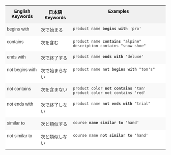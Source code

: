 <style type="text/css">
.tg  {border-collapse:collapse;border-spacing:0;border:none;border-color:#ccc;}
.tg td{font-family:Arial, sans-serif;font-size:14px;padding:10px 5px;border-style:solid;border-width:0px;overflow:hidden;word-break:normal;border-color:#ccc;color:#333;background-color:#fff;}
.tg th{font-family:Arial, sans-serif;font-size:14px;font-weight:normal;padding:10px 5px;border-style:solid;border-width:0px;overflow:hidden;word-break:normal;border-color:#ccc;color:#333;background-color:#f0f0f0;}
.tg .tg-k64o{background-color:#f0f0f0;color:#000;font-weight:bold;border-color:inherit;vertical-align:top}
.tg .tg-dc35{background-color:#f9f9f9;border-color:inherit;vertical-align:top}
.tg .tg-us36{border-color:inherit;vertical-align:top}
</style>
<table class="tg">
  <tr>
    <th class="tg-k64o">English Keywords</th>
    <th class="tg-k64o">日本語 Keywords</th>
    <th class="tg-k64o">Examples</th>
  </tr>
  <tr>
    <td class="tg-dc35">begins with</td>
    <td class="tg-dc35">次で始まる</td>
    <td class="tg-dc35"><code>product name <b>begins with</b> 'pro'</code></td>
  </tr>
  <tr>
    <td class="tg-us36">contains</td>
    <td class="tg-us36">次を含む</td>
    <td class="tg-us36"><code>product name <b>contains</b> "alpine" description contains "snow shoe"</code></td>
  </tr>
  <tr>
    <td class="tg-dc35">ends with</td>
    <td class="tg-dc35">次で終了する</td>
    <td class="tg-dc35"><code>product name <b>ends with</b> 'deluxe'</code></td>
  </tr>
  <tr>
    <td class="tg-us36">not begins with</td>
    <td class="tg-us36">次で始まらない</td>
    <td class="tg-us36"><code>product name <b>not begins with</b> "tom's"</code></td>
  </tr>
  <tr>
    <td class="tg-dc35">not contains</td>
    <td class="tg-dc35">次を含まない</td>
    <td class="tg-dc35"><code>product color <b>not contains</b> 'tan' product color not contains 'red'</code></td>
  </tr>
  <tr>
    <td class="tg-us36">not ends with</td>
    <td class="tg-us36">次で終了しない</td>
    <td class="tg-us36"><code>product name <b>not ends with</b> "trial"</code></td>
  </tr>
  <tr>
    <td class="tg-dc35">similar to</td>
    <td class="tg-dc35">次と類似する</td>
    <td class="tg-dc35"><code>course <b>name similar to</b> 'hand'</code></td>
  </tr>
  <tr>
    <td class="tg-us36">not similar to</td>
    <td class="tg-us36">次と類似しない</td>
    <td class="tg-us36"><code>course name <b>not similar to</b> 'hand'</code></td>
  </tr>
</table>
